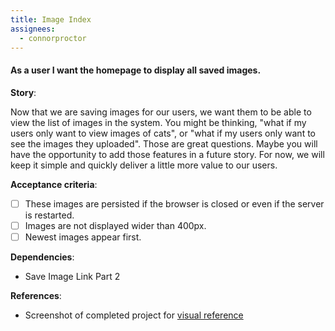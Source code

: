 ```yaml
---
title: Image Index
assignees:
  - connorproctor
---
```


#### As a user I want the homepage to display all saved images.

__Story__:

Now that we are saving images for our users, we want them to be able to view
the list of images in the system. You might be thinking, "what if my users only
want to view images of cats", or "what if my users only want to see the images
they uploaded". Those are great questions. Maybe you will have the opportunity
to add those features in a future story. For now, we will keep it simple and
quickly deliver a little more value to our users.

__Acceptance criteria__:
- [ ] These images are persisted if the browser is closed or even if the
  server is restarted.
- [ ] Images are not displayed wider than 400px.
- [ ] Newest images appear first.

__Dependencies__:
- Save Image Link Part 2

__References__:
- Screenshot of completed project for <a href="../images/completed-screenshot.png" target="_blank">visual reference</a>
